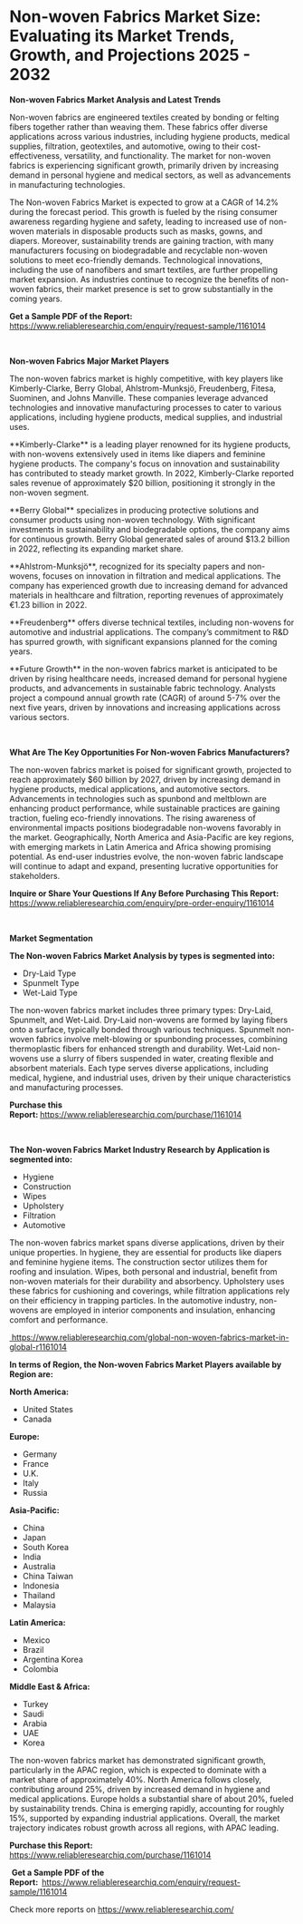 <p><h1>Non-woven Fabrics Market Size: Evaluating its Market Trends, Growth, and Projections 2025 - 2032</h1></p><p><strong>Non-woven Fabrics Market Analysis and Latest Trends</strong></p>
<p><p>Non-woven fabrics are engineered textiles created by bonding or felting fibers together rather than weaving them. These fabrics offer diverse applications across various industries, including hygiene products, medical supplies, filtration, geotextiles, and automotive, owing to their cost-effectiveness, versatility, and functionality. The market for non-woven fabrics is experiencing significant growth, primarily driven by increasing demand in personal hygiene and medical sectors, as well as advancements in manufacturing technologies.</p><p>The Non-woven Fabrics Market is expected to grow at a CAGR of 14.2% during the forecast period. This growth is fueled by the rising consumer awareness regarding hygiene and safety, leading to increased use of non-woven materials in disposable products such as masks, gowns, and diapers. Moreover, sustainability trends are gaining traction, with many manufacturers focusing on biodegradable and recyclable non-woven solutions to meet eco-friendly demands. Technological innovations, including the use of nanofibers and smart textiles, are further propelling market expansion. As industries continue to recognize the benefits of non-woven fabrics, their market presence is set to grow substantially in the coming years.</p></p>
<p><strong>Get a Sample PDF of the Report:&nbsp;</strong> <a href="https://www.reliableresearchiq.com/enquiry/request-sample/1161014?utm_campaign=2301&utm_medium=2&utm_source=Github&utm_content=ia&utm_term=22032025&utm_id=non-woven-fabrics">https://www.reliableresearchiq.com/enquiry/request-sample/1161014</a></p>
<p>&nbsp;</p>
<p><strong>Non-woven Fabrics Major Market Players</strong></p>
<p><p>The non-woven fabrics market is highly competitive, with key players like Kimberly-Clarke, Berry Global, Ahlstrom-Munksjö, Freudenberg, Fitesa, Suominen, and Johns Manville. These companies leverage advanced technologies and innovative manufacturing processes to cater to various applications, including hygiene products, medical supplies, and industrial uses.</p><p>**Kimberly-Clarke** is a leading player renowned for its hygiene products, with non-wovens extensively used in items like diapers and feminine hygiene products. The company's focus on innovation and sustainability has contributed to steady market growth. In 2022, Kimberly-Clarke reported sales revenue of approximately $20 billion, positioning it strongly in the non-woven segment.</p><p>**Berry Global** specializes in producing protective solutions and consumer products using non-woven technology. With significant investments in sustainability and biodegradable options, the company aims for continuous growth. Berry Global generated sales of around $13.2 billion in 2022, reflecting its expanding market share.</p><p>**Ahlstrom-Munksjö**, recognized for its specialty papers and non-wovens, focuses on innovation in filtration and medical applications. The company has experienced growth due to increasing demand for advanced materials in healthcare and filtration, reporting revenues of approximately €1.23 billion in 2022.</p><p>**Freudenberg** offers diverse technical textiles, including non-wovens for automotive and industrial applications. The company’s commitment to R&D has spurred growth, with significant expansions planned for the coming years.</p><p>**Future Growth** in the non-woven fabrics market is anticipated to be driven by rising healthcare needs, increased demand for personal hygiene products, and advancements in sustainable fabric technology. Analysts project a compound annual growth rate (CAGR) of around 5-7% over the next five years, driven by innovations and increasing applications across various sectors.</p></p>
<p>&nbsp;</p>
<p><strong>What Are The Key Opportunities For Non-woven Fabrics Manufacturers?</strong></p>
<p><p>The non-woven fabrics market is poised for significant growth, projected to reach approximately $60 billion by 2027, driven by increasing demand in hygiene products, medical applications, and automotive sectors. Advancements in technologies such as spunbond and meltblown are enhancing product performance, while sustainable practices are gaining traction, fueling eco-friendly innovations. The rising awareness of environmental impacts positions biodegradable non-wovens favorably in the market. Geographically, North America and Asia-Pacific are key regions, with emerging markets in Latin America and Africa showing promising potential. As end-user industries evolve, the non-woven fabric landscape will continue to adapt and expand, presenting lucrative opportunities for stakeholders.</p></p>
<p><strong>Inquire or Share Your Questions If Any Before Purchasing This Report:</strong> <a href="https://www.reliableresearchiq.com/enquiry/pre-order-enquiry/1161014?utm_campaign=2301&utm_medium=2&utm_source=Github&utm_content=ia&utm_term=22032025&utm_id=non-woven-fabrics">https://www.reliableresearchiq.com/enquiry/pre-order-enquiry/1161014</a></p>
<p>&nbsp;</p>
<p><strong>Market Segmentation</strong></p>
<p><strong>The Non-woven Fabrics Market Analysis by types is segmented into:</strong></p>
<p><ul><li>Dry-Laid Type</li><li>Spunmelt Type</li><li>Wet-Laid Type</li></ul></p>
<p><p>The non-woven fabrics market includes three primary types: Dry-Laid, Spunmelt, and Wet-Laid. Dry-Laid non-wovens are formed by laying fibers onto a surface, typically bonded through various techniques. Spunmelt non-woven fabrics involve melt-blowing or spunbonding processes, combining thermoplastic fibers for enhanced strength and durability. Wet-Laid non-wovens use a slurry of fibers suspended in water, creating flexible and absorbent materials. Each type serves diverse applications, including medical, hygiene, and industrial uses, driven by their unique characteristics and manufacturing processes.</p></p>
<p><strong>Purchase this Report:&nbsp;</strong><a href="https://www.reliableresearchiq.com/purchase/1161014?utm_campaign=2301&utm_medium=2&utm_source=Github&utm_content=ia&utm_term=22032025&utm_id=non-woven-fabrics">https://www.reliableresearchiq.com/purchase/1161014</a></p>
<p>&nbsp;</p>
<p><strong>The Non-woven Fabrics Market Industry Research by Application is segmented into:</strong></p>
<p><ul><li>Hygiene</li><li>Construction</li><li>Wipes</li><li>Upholstery</li><li>Filtration</li><li>Automotive</li></ul></p>
<p><p>The non-woven fabrics market spans diverse applications, driven by their unique properties. In hygiene, they are essential for products like diapers and feminine hygiene items. The construction sector utilizes them for roofing and insulation. Wipes, both personal and industrial, benefit from non-woven materials for their durability and absorbency. Upholstery uses these fabrics for cushioning and coverings, while filtration applications rely on their efficiency in trapping particles. In the automotive industry, non-wovens are employed in interior components and insulation, enhancing comfort and performance.</p></p>
<p><a href="https://www.reliableresearchiq.com/global-non-woven-fabrics-market-in-global-r1161014?utm_campaign=2301&utm_medium=2&utm_source=Github&utm_content=ia&utm_term=22032025&utm_id=non-woven-fabrics">&nbsp;https://www.reliableresearchiq.com/global-non-woven-fabrics-market-in-global-r1161014</a></p>
<p><strong>In terms of Region, the Non-woven Fabrics Market Players available by Region are:</strong></p>
<p>
    <p> <strong> North America: </strong>
        <ul>
            <li>United States</li>
            <li>Canada</li>
        </ul>
        </p> 
    <p> <strong> Europe: </strong>
        <ul>
            <li>Germany</li>
            <li>France</li>
            <li>U.K.</li>
            <li>Italy</li>
            <li>Russia</li>
        </ul>
        </p> 
    <p> <strong> Asia-Pacific: </strong>
        <ul>
            <li>China</li>
            <li>Japan</li>
            <li>South Korea</li>
            <li>India</li>
            <li>Australia</li>
            <li>China Taiwan</li>
            <li>Indonesia</li>
            <li>Thailand</li>
            <li>Malaysia</li>
        </ul>
        </p> 
    <p> <strong> Latin America: </strong>
        <ul>
            <li>Mexico</li>
            <li>Brazil</li>
            <li>Argentina Korea</li>
            <li>Colombia</li>
        </ul>
        </p> 
    <p> <strong> Middle East & Africa: </strong>
        <ul>
            <li>Turkey</li>
            <li>Saudi</li>
            <li>Arabia</li>
            <li>UAE</li>
            <li>Korea</li>
        </ul>
    </p>
    </p>
<p><p>The non-woven fabrics market has demonstrated significant growth, particularly in the APAC region, which is expected to dominate with a market share of approximately 40%. North America follows closely, contributing around 25%, driven by increased demand in hygiene and medical applications. Europe holds a substantial share of about 20%, fueled by sustainability trends. China is emerging rapidly, accounting for roughly 15%, supported by expanding industrial applications. Overall, the market trajectory indicates robust growth across all regions, with APAC leading.</p></p>
<p><strong>Purchase this Report: </strong><a href="https://www.reliableresearchiq.com/purchase/1161014?utm_campaign=2301&utm_medium=2&utm_source=Github&utm_content=ia&utm_term=22032025&utm_id=non-woven-fabrics">https://www.reliableresearchiq.com/purchase/1161014</a></p>
<p>&nbsp;<strong>Get a Sample PDF of the Report:&nbsp;&nbsp;</strong><a href="https://www.reliableresearchiq.com/enquiry/request-sample/1161014?utm_campaign=2301&utm_medium=2&utm_source=Github&utm_content=ia&utm_term=22032025&utm_id=non-woven-fabrics">https://www.reliableresearchiq.com/enquiry/request-sample/1161014</a></p>
<p><strong></strong></p>
<p>Check more reports on <a href="https://www.reliableresearchiq.com/?utm_campaign=2301&utm_medium=2&utm_source=Github&utm_content=ia&utm_term=22032025&utm_id=non-woven-fabrics">https://www.reliableresearchiq.com/</a></p>